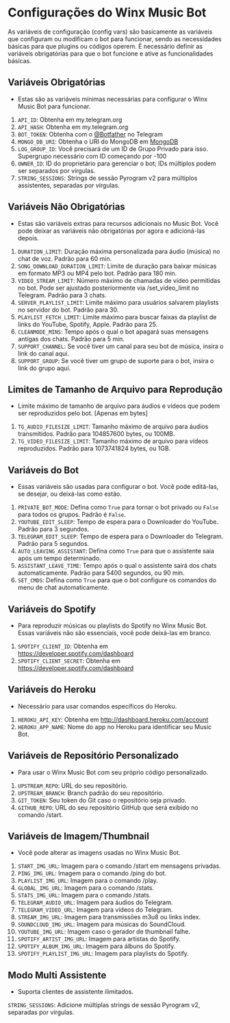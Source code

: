 # Configurações do Winx Music Bot

As variáveis de configuração (config vars) são basicamente as variáveis que configuram ou modificam o bot para funcionar, sendo as necessidades básicas para que plugins ou códigos operem. É necessário definir as variáveis obrigatórias para que o bot funcione e ative as funcionalidades básicas.

## Variáveis Obrigatórias

- Estas são as variáveis mínimas necessárias para configurar o Winx Music Bot para funcionar.

1. `API_ID`: Obtenha em my.telegram.org
2. `API_HASH`: Obtenha em my.telegram.org
3. `BOT_TOKEN`: Obtenha com o [@Botfather](http://t.me/BotFather) no Telegram
4. `MONGO_DB_URI`: Obtenha o URI do MongoDB em [MongoDB](https://cloud.mongodb.com)
5. `LOG_GROUP_ID`: Você precisará de um ID de Grupo Privado para isso. Supergrupo necessário com ID começando por -100
6. `OWNER_ID`: ID do proprietário para gerenciar o bot; IDs múltiplos podem ser separados por vírgulas.
7. `STRING_SESSIONS`: Strings de sessão Pyrogram v2 para múltiplos assistentes, separadas por vírgulas.

## Variáveis Não Obrigatórias

- Estas são variáveis extras para recursos adicionais no Music Bot. Você pode deixar as variáveis não obrigatórias por agora e adicioná-las depois.

1. `DURATION_LIMIT`: Duração máxima personalizada para áudio (música) no chat de voz. Padrão para 60 min.
2. `SONG_DOWNLOAD_DURATION_LIMIT`: Limite de duração para baixar músicas em formato MP3 ou MP4 pelo bot. Padrão para 180 min.
3. `VIDEO_STREAM_LIMIT`: Número máximo de chamadas de vídeo permitidas no bot. Pode ser ajustado posteriormente via /set_video_limit no Telegram. Padrão para 3 chats.
4. `SERVER_PLAYLIST_LIMIT`: Limite máximo para usuários salvarem playlists no servidor do bot. Padrão para 30.
5. `PLAYLIST_FETCH_LIMIT`: Limite máximo para buscar faixas da playlist de links do YouTube, Spotify, Apple. Padrão para 25.
6. `CLEANMODE_MINS`: Tempo após o qual o bot apagará suas mensagens antigas dos chats. Padrão para 5 min.
7. `SUPPORT_CHANNEL`: Se você tiver um canal para seu bot de música, insira o link do canal aqui.
8. `SUPPORT_GROUP`: Se você tiver um grupo de suporte para o bot, insira o link do grupo aqui.

## Limites de Tamanho de Arquivo para Reprodução

- Limite máximo de tamanho de arquivo para áudios e vídeos que podem ser reproduzidos pelo bot. [Apenas em bytes]

1. `TG_AUDIO_FILESIZE_LIMIT`: Tamanho máximo de arquivo para áudios transmitidos. Padrão para 104857600 bytes, ou 100MB.
2. `TG_VIDEO_FILESIZE_LIMIT`: Tamanho máximo de arquivo para vídeos reproduzidos. Padrão para 1073741824 bytes, ou 1GB.

## Variáveis do Bot

- Essas variáveis são usadas para configurar o bot. Você pode editá-las, se desejar, ou deixá-las como estão.

1. `PRIVATE_BOT_MODE`: Defina como `True` para tornar o bot privado ou `False` para todos os grupos. Padrão é `False`.
2. `YOUTUBE_EDIT_SLEEP`: Tempo de espera para o Downloader do YouTube. Padrão para 3 segundos.
3. `TELEGRAM_EDIT_SLEEP`: Tempo de espera para o Downloader do Telegram. Padrão para 5 segundos.
4. `AUTO_LEAVING_ASSISTANT`: Defina como `True` para que o assistente saia após um tempo determinado.
5. `ASSISTANT_LEAVE_TIME`: Tempo após o qual o assistente sairá dos chats automaticamente. Padrão para 5400 segundos, ou 90 min.
6. `SET_CMDS`: Defina como `True` para que o bot configure os comandos do menu de chat automaticamente.

## Variáveis do Spotify

- Para reproduzir músicas ou playlists do Spotify no Winx Music Bot. Essas variáveis não são essenciais, você pode deixá-las em branco.

1. `SPOTIFY_CLIENT_ID`: Obtenha em https://developer.spotify.com/dashboard
2. `SPOTIFY_CLIENT_SECRET`: Obtenha em https://developer.spotify.com/dashboard

## Variáveis do Heroku

- Necessário para usar comandos específicos do Heroku.

1. `HEROKU_API_KEY`: Obtenha em http://dashboard.heroku.com/account
2. `HEROKU_APP_NAME`: Nome do app no Heroku para identificar seu Music Bot.

## Variáveis de Repositório Personalizado

- Para usar o Winx Music Bot com seu próprio código personalizado.

1. `UPSTREAM_REPO`: URL do seu repositório.
2. `UPSTREAM_BRANCH`: Branch padrão do seu repositório.
3. `GIT_TOKEN`: Seu token do Git caso o repositório seja privado.
4. `GITHUB_REPO`: URL do seu repositório GitHub que será exibido no comando /start.

## Variáveis de Imagem/Thumbnail

- Você pode alterar as imagens usadas no Winx Music Bot.

1. `START_IMG_URL`: Imagem para o comando /start em mensagens privadas.
2. `PING_IMG_URL`: Imagem para o comando /ping do bot.
3. `PLAYLIST_IMG_URL`: Imagem para o comando /play.
4. `GLOBAL_IMG_URL`: Imagem para o comando /stats.
5. `STATS_IMG_URL`: Imagem para o comando /stats.
6. `TELEGRAM_AUDIO_URL`: Imagem para áudios do Telegram.
7. `TELEGRAM_VIDEO_URL`: Imagem para vídeos do Telegram.
8. `STREAM_IMG_URL`: Imagem para transmissões m3u8 ou links index.
9. `SOUNDCLOUD_IMG_URL`: Imagem para músicas do SoundCloud.
10. `YOUTUBE_IMG_URL`: Imagem caso o gerador de thumbnail falhe.
11. `SPOTIFY_ARTIST_IMG_URL`: Imagem para artistas do Spotify.
12. `SPOTIFY_ALBUM_IMG_URL`: Imagem para álbuns do Spotify.
13. `SPOTIFY_PLAYLIST_IMG_URL`: Imagem para playlists do Spotify.

## Modo Multi Assistente

- Suporta clientes de assistente ilimitados.

`STRING_SESSIONS`: Adicione múltiplas strings de sessão Pyrogram v2, separadas por vírgulas.
